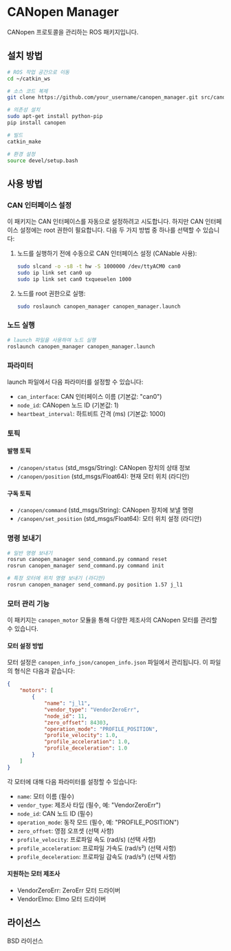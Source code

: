 # CANopen Manager

CANopen 프로토콜을 관리하는 ROS 패키지입니다.

## 설치 방법

```bash
# ROS 작업 공간으로 이동
cd ~/catkin_ws

# 소스 코드 복제
git clone https://github.com/your_username/canopen_manager.git src/canopen_manager

# 의존성 설치
sudo apt-get install python-pip
pip install canopen

# 빌드
catkin_make

# 환경 설정
source devel/setup.bash
```

## 사용 방법

### CAN 인터페이스 설정

이 패키지는 CAN 인터페이스를 자동으로 설정하려고 시도합니다. 하지만 CAN 인터페이스 설정에는 root 권한이 필요합니다. 다음 두 가지 방법 중 하나를 선택할 수 있습니다:

1. 노드를 실행하기 전에 수동으로 CAN 인터페이스 설정 (CANable 사용):
   ```bash
   sudo slcand -o -s8 -t hw -S 1000000 /dev/ttyACM0 can0
   sudo ip link set can0 up
   sudo ip link set can0 txqueuelen 1000
   ```

2. 노드를 root 권한으로 실행:
   ```bash
   sudo roslaunch canopen_manager canopen_manager.launch
   ```

### 노드 실행

```bash
# launch 파일을 사용하여 노드 실행
roslaunch canopen_manager canopen_manager.launch
```

### 파라미터

launch 파일에서 다음 파라미터를 설정할 수 있습니다:

- `can_interface`: CAN 인터페이스 이름 (기본값: "can0")
- `node_id`: CANopen 노드 ID (기본값: 1)
- `heartbeat_interval`: 하트비트 간격 (ms) (기본값: 1000)

### 토픽

#### 발행 토픽

- `/canopen/status` (std_msgs/String): CANopen 장치의 상태 정보
- `/canopen/position` (std_msgs/Float64): 현재 모터 위치 (라디안)

#### 구독 토픽

- `/canopen/command` (std_msgs/String): CANopen 장치에 보낼 명령
- `/canopen/set_position` (std_msgs/Float64): 모터 위치 설정 (라디안)

### 명령 보내기

```bash
# 일반 명령 보내기
rosrun canopen_manager send_command.py command reset
rosrun canopen_manager send_command.py command init

# 특정 모터에 위치 명령 보내기 (라디안)
rosrun canopen_manager send_command.py position 1.57 j_l1
```

### 모터 관리 기능

이 패키지는 `canopen_motor` 모듈을 통해 다양한 제조사의 CANopen 모터를 관리할 수 있습니다.

#### 모터 설정 방법

모터 설정은 `canopen_info_json/canopen_info.json` 파일에서 관리됩니다. 이 파일의 형식은 다음과 같습니다:

```json
{
    "motors": [
        {
            "name": "j_l1",
            "vendor_type": "VendorZeroErr", 
            "node_id": 11,            
            "zero_offset": 84303,
            "operation_mode": "PROFILE_POSITION",
            "profile_velocity": 1.0,
            "profile_acceleration": 1.0,
            "profile_deceleration": 1.0
        }
    ]
}
```

각 모터에 대해 다음 파라미터를 설정할 수 있습니다:
- `name`: 모터 이름 (필수)
- `vendor_type`: 제조사 타입 (필수, 예: "VendorZeroErr")
- `node_id`: CAN 노드 ID (필수)
- `operation_mode`: 동작 모드 (필수, 예: "PROFILE_POSITION")
- `zero_offset`: 영점 오프셋 (선택 사항)
- `profile_velocity`: 프로파일 속도 (rad/s) (선택 사항)
- `profile_acceleration`: 프로파일 가속도 (rad/s²) (선택 사항)
- `profile_deceleration`: 프로파일 감속도 (rad/s²) (선택 사항)

#### 지원하는 모터 제조사

- VendorZeroErr: ZeroErr 모터 드라이버
- VendorElmo: Elmo 모터 드라이버

## 라이선스

BSD 라이선스 